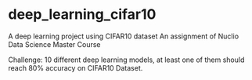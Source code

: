 # deep_learning_cifar10
A deep learning project using CIFAR10 dataset 
An assignment of Nuclio Data Science Master Course

Challenge: 10 different deep learning models, at least one of them should reach 80% accuracy on CIFAR10 Dataset.
